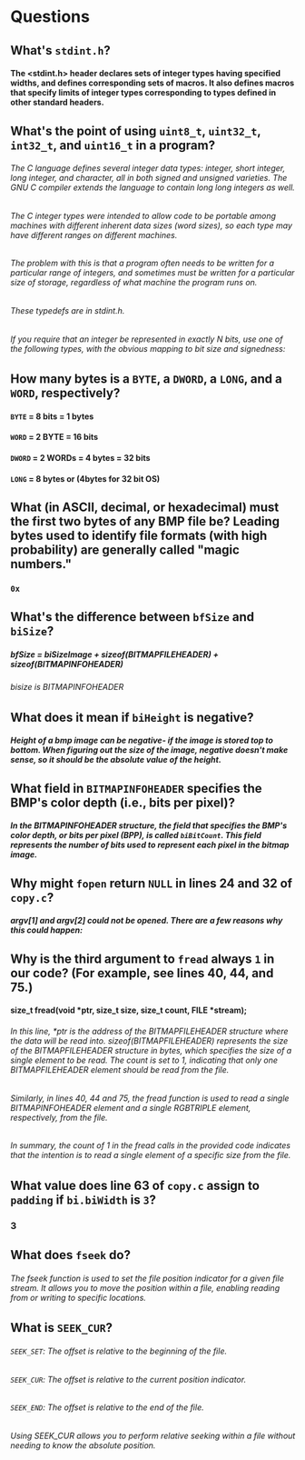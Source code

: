 # Questions

## What's `stdint.h`?

#### The <stdint.h> header declares sets of integer types having specified widths, and defines corresponding sets of macros. It also defines macros that specify limits of integer types corresponding to types defined in other standard headers.

## What's the point of using `uint8_t`, `uint32_t`, `int32_t`, and `uint16_t` in a program?

###### The C language defines several integer data types: integer, short integer, long integer, and character, all in both signed and unsigned varieties. The GNU C compiler extends the language to contain long long integers as well.

###### The C integer types were intended to allow code to be portable among machines with different inherent data sizes (word sizes), so each type may have different ranges on different machines. 
###### The problem with this is that a program often needs to be written for a particular range of integers, and sometimes must be written for a particular size of storage, regardless of what machine the program runs on.

###### These typedefs are in stdint.h.

###### If you require that an integer be represented in exactly N bits, use one of the following types, with the obvious mapping to bit size and signedness:

## How many bytes is a `BYTE`, a `DWORD`, a `LONG`, and a `WORD`, respectively?

#### `BYTE` = 8 bits = 1 bytes
#### `WORD` = 2 BYTE = 16 bits
#### `DWORD` = 2 WORDs = 4 bytes = 32 bits
#### `LONG` = 8 bytes or (4bytes for 32 bit OS)  

## What (in ASCII, decimal, or hexadecimal) must the first two bytes of any BMP file be? Leading bytes used to identify file formats (with high probability) are generally called "magic numbers."

### `0x`

## What's the difference between `bfSize` and `biSize`?

##### bfSize = biSizeImage + sizeof(BITMAPFILEHEADER) + sizeof(BITMAPINFOHEADER)
###### bisize is BITMAPINFOHEADER

## What does it mean if `biHeight` is negative?

##### Height of a bmp image can be negative- if the image is stored top to bottom. When figuring out the size of the image, negative doesn't make sense, so it should be the absolute value of the height.

## What field in `BITMAPINFOHEADER` specifies the BMP's color depth (i.e., bits per pixel)?

##### In the BITMAPINFOHEADER structure, the field that specifies the BMP's color depth, or bits per pixel (BPP), is called `biBitCount`. This field represents the number of bits used to represent each pixel in the bitmap image.

## Why might `fopen` return `NULL` in lines 24 and 32 of `copy.c`?

##### argv[1] and argv[2]  could not be opened. There are a few reasons why this could happen:

## Why is the third argument to `fread` always `1` in our code? (For example, see lines 40, 44, and 75.)

#### size_t fread(void *ptr, size_t size, size_t count, FILE *stream);

###### In this line, *ptr is the address of the BITMAPFILEHEADER structure where the data will be read into. sizeof(BITMAPFILEHEADER) represents the size of the BITMAPFILEHEADER structure in bytes, which specifies the size of a single element to be read. The count is set to 1, indicating that only one BITMAPFILEHEADER element should be read from the file.

###### Similarly, in lines 40, 44 and 75, the fread function is used to read a single BITMAPINFOHEADER element and a single RGBTRIPLE element, respectively, from the file.

###### In summary, the count of 1 in the fread calls in the provided code indicates that the intention is to read a single element of a specific size from the file.

## What value does line 63 of `copy.c` assign to `padding` if `bi.biWidth` is `3`?

### 3

## What does `fseek` do?

###### The fseek function  is used to set the file position indicator for a given file stream. It allows you to move the position within a file, enabling reading from or writing to specific locations.

## What is `SEEK_CUR`?

###### `SEEK_SET`: The offset is relative to the beginning of the file.
###### `SEEK_CUR`: The offset is relative to the current position indicator.
###### `SEEK_END`: The offset is relative to the end of the file.


###### Using SEEK_CUR allows you to perform relative seeking within a file without needing to know the absolute position.
